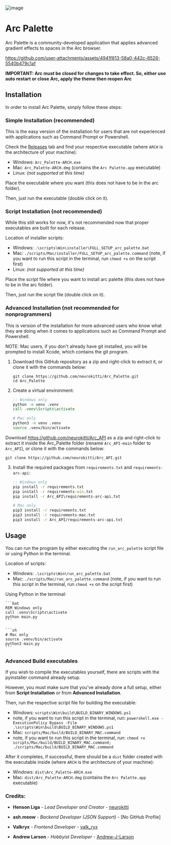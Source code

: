 ![image](https://github.com/user-attachments/assets/8a2e4215-93d4-4965-9604-1c49fbc23780)

# Arc Palette

Arc Palette is a community-developed application that applies advanced gradient effects to spaces in the Arc browser.



https://github.com/user-attachments/assets/4941f813-58a0-442c-8528-5540b479c1af




**IMPORTANT: Arc must be closed for changes to take effect. So, either use auto restart or close Arc, apply the theme then reopen Arc**
## Installation

In order to install Arc Palette, simply follow these steps:

### Simple Installation (recommended)
This is the easy version of the installation for users that are not experienced with applications such as Command Prompt or Powershell.

Check the [Releases](https://github.com/neurokitti/Arc_Palette/releases) tab and find your respective executable (where `ARCH` is the architecture of your machine):
- Windows: `Arc_Palette-ARCH.exe`
- Mac: `Arc_Palette-ARCH.dmg` (contains the `Arc Palette.app` executable)
- Linux: *(not supported at this time)*

Place the executable where you want (this does not have to be in the arc folder).

Then, just run the executable (double click on it).

### Script Installation (not recommended)
While this still works for now, it's not recommended now that proper executables are built for each release.

Location of installer scripts:
- Windows: `.\scripts\Win\installer\FULL_SETUP_arc_palette.bat`
- Mac: `./scripts/Mac/installer/FULL_SETUP_arc_palette.command` (note, if you want to run this script in the terminal, run `chmod +x` on the script first)
- Linux: *(not supported at this time)*

Place the script file where you want to install arc palette (this does not have to be in the arc folder).

Then, just run the script file (double click on it).

### Advanced Installation (not recommended for nonprogrammers)
This is version of the installation for more advanced users who know what they are doing when it comes to applications such as Command Prompt and Powershell.

NOTE: Mac users, if you don't already have git installed, you will be prompted to install Xcode, which contains the git program.

1. Download this GitHub repository as a zip and right-click to extract it, or clone it with the commands below:

    ```
    git clone https://github.com/neurokitti/Arc_Palette.git
    cd Arc_Palette
    ```

2. Create a virtual environment:

    ```bat
	:: Windows only
	python -m venv .venv
    call .venv\Scripts\activate
    ```

	```sh
	# Mac only
	python3 -m venv .venv
    source .venv/bin/activate
    ```
 Download https://github.com/neurokitti/Arc_API as a zip and right-click to extract it inside the Arc_Palette folder (rename `Arc_API-main` folder to `Arc_API`), or clone it with the commands below:
   ```
   git clone https://github.com/neurokitti/Arc_API.git
   ```

3. Install the required packages from `requirements.txt` and `requirements-arc-api`:

    ```bat
	:: Windows only
    pip install -r requirements.txt
    pip install -r requirements-win.txt
    pip install -r Arc_API\requirements-arc-api.txt
	```

	```sh
	# Mac only
    pip3 install -r requirements.txt
    pip3 install -r requirements-mac.txt
    pip3 install -r Arc_API/requirements-arc-api.txt
    ```

## Usage

You can run the program by either executing the `run_arc_palette` script file or using Python in the terminal.

Location of scripts:
- Windows: `.\scripts\Win\run_arc_palette.bat`
- Mac: `./scripts/Mac/run_arc_palette.command` (note, if you want to run this script in the terminal, run `chmod +x` on the script first)

Using Python in the terminal:

	```bat
	REM Windows only
	call .venv\Scripts\activate
    python main.py
	```

	```sh
	# Mac only
	source .venv/bin/activate
	python3 main.py
	```

### Advanced Build executables
If you wish to compile the executables yourself, there are scripts with the pyinstaller command already setup.

However, you must make sure that you've already done a full setup, either from **Script Installation** or from **Advanced Installation**.

Then, run the respective script file for building the executable:
- Windows: `scripts\Win\build\BUILD_BINARY_WINDOWS.ps1`
 - note, if you want to run this script in the terminal, run:
   `powershell.exe -ExecutionPolicy Bypass -File .\scripts\Win\build\BUILD_BINARY_WINDOWS.ps1`
- Mac: `scripts/Mac/build/BUILD_BINARY_MAC.command`
 - note, if you want to run this script in the terminal, run:
   `chmod +x scripts/Mac/build/BUILD_BINARY_MAC.command; ./scripts/Mac/build/BUILD_BINARY_MAC.command`

After it completes, if successful, there should be a `dist` folder created with the executable inside (where `ARCH` is the architecture of your machine):
- Windows: `dist\Arc_Palette-ARCH.exe`
- Mac: `dist/Arc_Palette-ARCH.dmg` (contains the `Arc Palette.app` executable)

### Credits:

* **Henson Liga** - *Lead Developer and Creator* - [neurokitti](https://github.com/neurokitti)

* **ash.meow** - *Backend Developer (JSON Support)* - [No GitHub Profile]

* **Valkryx** - *Frontend Developer* - [valk_ryx](https://github.com/valk-ryx)

* **Andrew Larson** - *Hobbyist Developer* - [Andrew-J-Larson](https://github.com/Andrew-J-Larson)
